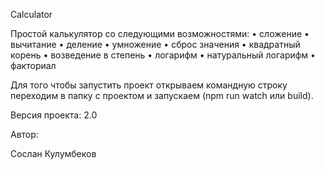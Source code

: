 Calculator

Простой калькулятор со следующими возможностями:
•	сложение
•	вычитание
•	деление
•	умножение
•	сброс значения
•	квадратный корень
•	возведение в степень
•	логарифм
•	натуральный логарифм
•	факториал

Для того чтобы запустить проект открываем командную строку переходим 
в папку с проектом и запускаем (npm run watch или build).

Версия проекта: 2.0

Автор:

Сослан Кулумбеков